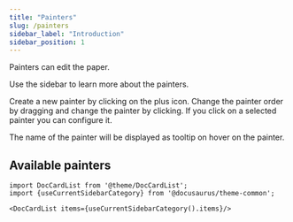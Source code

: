 ```yaml
---
title: "Painters"
slug: /painters
sidebar_label: "Introduction"
sidebar_position: 1
---
```



Painters can edit the paper.

Use the sidebar to learn more about the painters.

Create a new painter by clicking on the plus icon. Change the painter order by dragging and change the painter by clicking. If you click on a selected painter you can configure it.

The name of the painter will be displayed as tooltip on hover on the painter.

## Available painters

```mdx-code-block
import DocCardList from '@theme/DocCardList';
import {useCurrentSidebarCategory} from '@docusaurus/theme-common';

<DocCardList items={useCurrentSidebarCategory().items}/>
```
